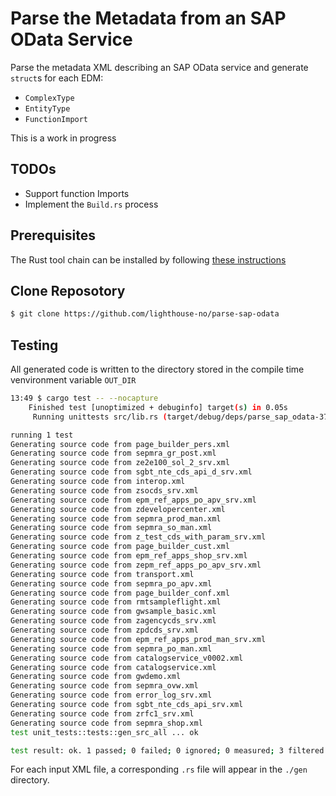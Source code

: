 # Parse the Metadata from an SAP OData Service

Parse the metadata XML describing an SAP OData service and generate `struct`s for each EDM:

* `ComplexType`
* `EntityType`
* `FunctionImport`

This is a work in progress

## TODOs

* Support function Imports
* Implement the `Build.rs` process

## Prerequisites

The Rust tool chain can be installed by following [these instructions](https://www.rust-lang.org/tools/install)

## Clone Reposotory

```bash
$ git clone https://github.com/lighthouse-no/parse-sap-odata
```

## Testing

All generated code is written to the directory stored in the compile time venvironment variable `OUT_DIR`

```bash
13:49 $ cargo test -- --nocapture
    Finished test [unoptimized + debuginfo] target(s) in 0.05s
     Running unittests src/lib.rs (target/debug/deps/parse_sap_odata-37f19949c8ea98f2)

running 1 test
Generating source code from page_builder_pers.xml
Generating source code from sepmra_gr_post.xml
Generating source code from ze2e100_sol_2_srv.xml
Generating source code from sgbt_nte_cds_api_d_srv.xml
Generating source code from interop.xml
Generating source code from zsocds_srv.xml
Generating source code from epm_ref_apps_po_apv_srv.xml
Generating source code from zdevelopercenter.xml
Generating source code from sepmra_prod_man.xml
Generating source code from sepmra_so_man.xml
Generating source code from z_test_cds_with_param_srv.xml
Generating source code from page_builder_cust.xml
Generating source code from epm_ref_apps_shop_srv.xml
Generating source code from zepm_ref_apps_po_apv_srv.xml
Generating source code from transport.xml
Generating source code from sepmra_po_apv.xml
Generating source code from page_builder_conf.xml
Generating source code from rmtsampleflight.xml
Generating source code from gwsample_basic.xml
Generating source code from zagencycds_srv.xml
Generating source code from zpdcds_srv.xml
Generating source code from epm_ref_apps_prod_man_srv.xml
Generating source code from sepmra_po_man.xml
Generating source code from catalogservice_v0002.xml
Generating source code from catalogservice.xml
Generating source code from gwdemo.xml
Generating source code from sepmra_ovw.xml
Generating source code from error_log_srv.xml
Generating source code from sgbt_nte_cds_api_srv.xml
Generating source code from zrfc1_srv.xml
Generating source code from sepmra_shop.xml
test unit_tests::tests::gen_src_all ... ok

test result: ok. 1 passed; 0 failed; 0 ignored; 0 measured; 3 filtered out; finished in 2.26s
```

For each input XML file, a corresponding `.rs` file will appear in the `./gen` directory.
